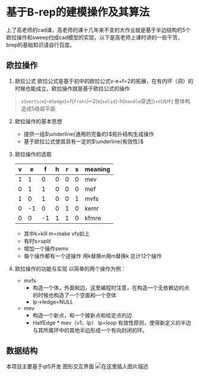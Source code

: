 

# 基于B-rep的建模操作及其算法
上了高老师的cad课，高老师的课十几年来不变的大作业就是基于半边结构的5个欧拉操作和sweep扫成cad模型的实现，以下是高老师上课时讲的一些干货，brep的基础知识请自行百度。
## 欧拉操作
1. 欧拉公式
欧拉公式是基于初中的欧拉公式v-e+f=2的拓展，在有内环（洞）的时候也能成立，欧拉操作就是基于欧拉公式的操作
> v(`vertice`)-e(`edge`)+f(`front`)=2(s(`solid`)-h(`handle`穿透))+r(`内环`)    整体构造成5维超平面

2. 欧拉操作的基本思想
    
    * 提供一组$\underline{通用的完备的}$拓扑结构生成操作
    * 基于欧拉公式使其具有一定的$\underline{有效性}$    
3. 欧拉操作的选取

    | v | e | f | h | r | s | meaning |
    | ------ | ------ | ------ | ------ | ------ | ------ | ------ |
    | 1 | 1 | 0 | 0 | 0 | 0 | mev |
    | 0 | 1 | 1 | 0 | 0 | 0 | mef |
    | 1 | 0 | 1 | 0 | 0 | 1 | mvfs |
    | 0 | -1 | 0 | 0 | 1 | 0 | kemr |
    | 0 | 0 | -1 | 1 | 1 | 0 | kfmre |
    * 其中k=kill m=make vfs如上 
    * 有时s=split 
    * 增加一个操作semv
    * 每个操作都有一个逆操作 用k替换m用m替换k 总计12个操作
4. 欧拉操作的功能与实现
    以简单的两个操作为例：
    * mvfs
      * 构造一个体，外面和边，这里编程时注意，在构造一个无依赖边的点的时候也构造了一个空面和一个空体
      * lp->ledge=NULL
    * mev
      * 构造一个新点，和一个接新点和给定点的边
      * HalfEdge * mev（v1，lp） lp=loop
  有效性原则，使得新定义的半边与其所属环中的其他半边形成一个有向封闭的环。
  ## 数据结构
  本项目主要基于qt5开发
  图形交互界面
![在这里插入图片描述](https://img-blog.csdnimg.cn/20181128155812225.png?x-oss-process=image/watermark,type_ZmFuZ3poZW5naGVpdGk,shadow_10,text_aHR0cHM6Ly9ibG9nLmNzZG4ubmV0L3loZl9uYWl2ZQ==,size_16,color_FFFFFF,t_70)

